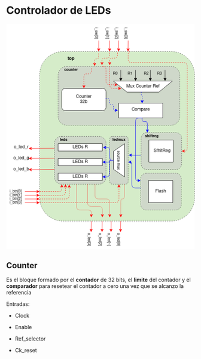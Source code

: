 # Controlador de LEDs 

![Imagen](img/diagrama_e1.png)

## Counter

Es el bloque formado por el **contador** de 32 bits, el **limite** del contador y el **comparador** para resetear el contador a cero una vez que se alcanzo la referencia

Entradas:

* Clock

* Enable

* Ref_selector

* Ck_reset
